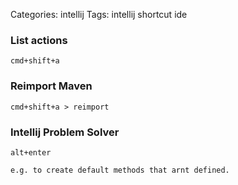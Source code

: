 Categories: intellij
Tags: intellij 
      shortcut
      ide


### List actions

    cmd+shift+a


### Reimport Maven

    cmd+shift+a > reimport

### Intellij Problem Solver

    alt+enter

    e.g. to create default methods that arnt defined.


